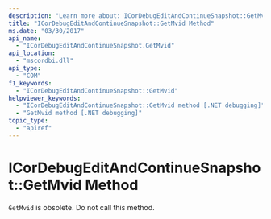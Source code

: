 ```yaml
---
description: "Learn more about: ICorDebugEditAndContinueSnapshot::GetMvid Method"
title: "ICorDebugEditAndContinueSnapshot::GetMvid Method"
ms.date: "03/30/2017"
api_name:
  - "ICorDebugEditAndContinueSnapshot.GetMvid"
api_location:
  - "mscordbi.dll"
api_type:
  - "COM"
f1_keywords:
  - "ICorDebugEditAndContinueSnapshot::GetMvid"
helpviewer_keywords:
  - "ICorDebugEditAndContinueSnapshot::GetMvid method [.NET debugging]"
  - "GetMvid method [.NET debugging]"
topic_type:
  - "apiref"
---
```

# ICorDebugEditAndContinueSnapshot::GetMvid Method

`GetMvid` is obsolete. Do not call this method.
